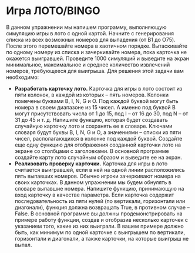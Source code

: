 # Игра ЛОТО/BINGO

В данном упражнении мы напишем программу, выполняющую симуляцию игры в лото с одной картой. Начните с генерирования списка из всех возможных номеров для выпадения (от B1 до O75). После этого перемешайте номера в хаотичном порядке. Вытаскивайте по одному номеру из списка и зачеркивайте номера, пока карточка не окажется выигравшей. Проведите 1000 симуляций и выведите на экран минимальное, максимальное и среднее количество извлечений номеров, требующееся для выигрыша. 
Для решения этой задачи вам необходимо: 
*	**Разработать карточку лото.** 
Карточка для игры в лото состоит из пяти колонок, в каждой из которых – пять номеров. Колонки помечены буквами B, I, N, G и O. Под каждой буквой могут быть номера в своем диапазоне из 15 чисел. А именно под буквой B могут присутствовать числа от 1 до 15, под I – от 16 до 30, под N – от 31 до 45 и т. д. Напишите функцию, которая будет создавать случайную карточку лото и сохранять ее в словаре. Ключами словаря будут буквы B, I, N, G и O, а значениями – списки из пяти чисел, располагающихся в колонке под каждой буквой. Создайте еще одну функцию для отображения созданной карточки лото на экране со столбцами с заголовками. В основной программе создайте карту лото случайным образом и выведите ее на экран.
*	**Реализовать проверку карточки.** 
Карточка для игры в лото считается выигравшей, если в ней на одной линии расположились пять выпавших номеров. Обычно игроки зачеркивают номера на своих карточках. В данном упражнении мы будем обнулять в словаре выпавшие номера. Напишите функцию, принимающую на вход карточку в качестве параметра. Если карточка содержит последовательность из пяти нулей (по вертикали, горизонтали или диагонали), функция должна возвращать True, в противном случае – False. В основной программе вы должны продемонстрировать на примере работу функции, создав и отобразив несколько карточек с указанием того, какие из них выиграли. В вашем примере должно быть, как минимум по одной карточке с выигрышем по вертикали, горизонтали и диагонали, а также карточки, на которые выигрыш не выпал.

